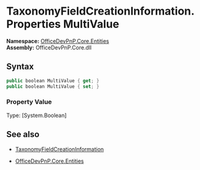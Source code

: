 # TaxonomyFieldCreationInformation.Properties MultiValue
**Namespace:** [OfficeDevPnP.Core.Entities](OfficeDevPnP.Core.Entities.md)  
**Assembly:** OfficeDevPnP.Core.dll  
## Syntax
```C#
public boolean MultiValue { get; }
public boolean MultiValue { set; }
```

### Property Value
Type: [System.Boolean] 

## See also
- [TaxonomyFieldCreationInformation](TaxonomyFieldCreationInformation.md) 

- [OfficeDevPnP.Core.Entities](OfficeDevPnP.Core.Entities.md)
